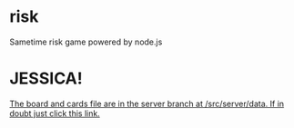 # risk
Sametime risk game powered by node.js

# JESSICA!
[The board and cards file are in the server branch at /src/server/data. If in doubt just click this link.](/../server/src/server/data)
